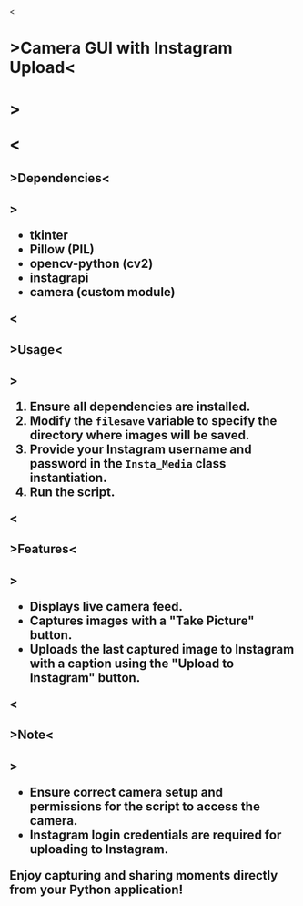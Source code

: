 <<h1>>Camera GUI with Instagram Upload<<h1>>

<<h2>>Dependencies<<h2>>
- tkinter
- Pillow (PIL)
- opencv-python (cv2)
- instagrapi
- camera (custom module)

<<h2>>Usage<<h2>>
1. Ensure all dependencies are installed.
2. Modify the `filesave` variable to specify the directory where images will be saved.
3. Provide your Instagram username and password in the `Insta_Media` class instantiation.
4. Run the script.

<<h2>>Features<<h2>>
- Displays live camera feed.
- Captures images with a "Take Picture" button.
- Uploads the last captured image to Instagram with a caption using the "Upload to Instagram" button.

<<h2>>Note<<h2>>
- Ensure correct camera setup and permissions for the script to access the camera.
- Instagram login credentials are required for uploading to Instagram.

Enjoy capturing and sharing moments directly from your Python application!
